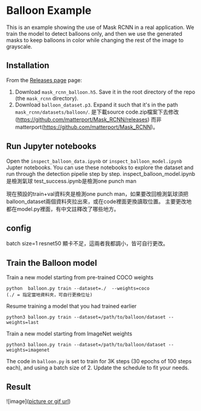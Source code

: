 # Balloon Example

This is an example showing the use of Mask RCNN in a real application.
We train the model to detect balloons only, and then we use the generated 
masks to keep balloons in color while changing the rest of the image to
grayscale. 

## Installation
From the [Releases page](https://github.com/matterport/Mask_RCNN/releases) page:
1. Download `mask_rcnn_balloon.h5`. Save it in the root directory of the repo (the `mask_rcnn` directory).
2. Download `balloon_dataset.p3`. Expand it such that it's in the path `mask_rcnn/datasets/balloon/`.
是下載source code.zip檔案下去修改(https://github.com/matterport/Mask_RCNN/releases)
而非matterport(https://github.com/matterport/Mask_RCNN)。

## Run Jupyter notebooks
Open the `inspect_balloon_data.ipynb` or `inspect_balloon_model.ipynb` Jupter notebooks. 
You can use these notebooks to explore the dataset and run through the detection pipelie step by step.
inspect_balloon_model.ipynb是檢測氣球
test_success.ipynb是檢測one punch man

現在預設的train+val資料夾是檢測one punch man，如果要改回檢測氣球須把balloon_dataset兩個資料夾拉出來，或在code裡面更換讀取位置。
主要更改地都在model.py裡面，有中文註釋改了哪些地方。

## config 
batch size=1
resnet50
顯卡不足，這兩者我都調小，皆可自行更改。

## Train the Balloon model

Train a new model starting from pre-trained COCO weights
```
python  balloon.py train --dataset=./  --weights=coco 
(./ = 指定當地資料夾，可自行更換位址)
```

Resume training a model that you had trained earlier
```
python3 balloon.py train --dataset=/path/to/balloon/dataset --weights=last
```

Train a new model starting from ImageNet weights
```
python3 balloon.py train --dataset=/path/to/balloon/dataset --weights=imagenet
```

The code in `balloon.py` is set to train for 3K steps (30 epochs of 100 steps each), and using a batch size of 2. 
Update the schedule to fit your needs.

## Result
![image]([picture or gif url](https://github.com/noopy523/Mask-R-CNN-test_sucess/blob/main/test4.jpg))


